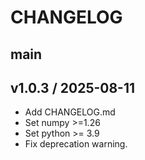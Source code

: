 # CHANGELOG

## main



## v1.0.3 / 2025-08-11
 - Add CHANGELOG.md
 - Set numpy >=1.26
 - Set python >= 3.9
 - Fix deprecation warning.
